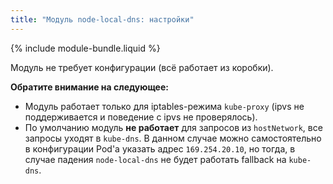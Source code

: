 ```yaml
---
title: "Модуль node-local-dns: настройки"
---
```


{% include module-bundle.liquid %}

Модуль не требует конфигурации (всё работает из коробки).

**Обратите внимание на следующее:**
- Модуль работает только для iptables-режима `kube-proxy` (ipvs не поддерживается и поведение с ipvs не проверялось).
- По умолчанию модуль **не работает** для запросов из `hostNetwork`, все запросы уходят в `kube-dns`. В данном случае можно самостоятельно в конфигурации Pod'а указать адрес `169.254.20.10`, но тогда, в случае падения `node-local-dns` не будет работать fallback на `kube-dns`.
